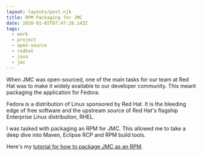 ```yaml
---
layout: layouts/post.njk
title: RPM Packaging for JMC
date: 2020-01-02T07:47:28.143Z
tags:
  - work
  - project
  - open-source
  - redhat
  - java
  - jmc
---
```

When JMC was open-sourced, one of the main tasks for our team at Red Hat was to make it widely available to our developer community.
This meant packaging the application for Fedora.

Fedora is a distribution of Linux sponsored by Red Hat.
It is the bleeding edge of free software and the upstream source of Red Hat's flagship Enterprise Linux distribution, RHEL.

I was tasked with packaging an RPM for JMC.
This allowed me to take a deep dive into Maven, Eclipse RCP and RPM build tools.

Here's my [tutorial for how to package JMC as an RPM](https://drive.google.com/file/d/1gdy1H8Ka20TWvmLOG5I7SoX6s2fzn4L7/view?usp=sharing).